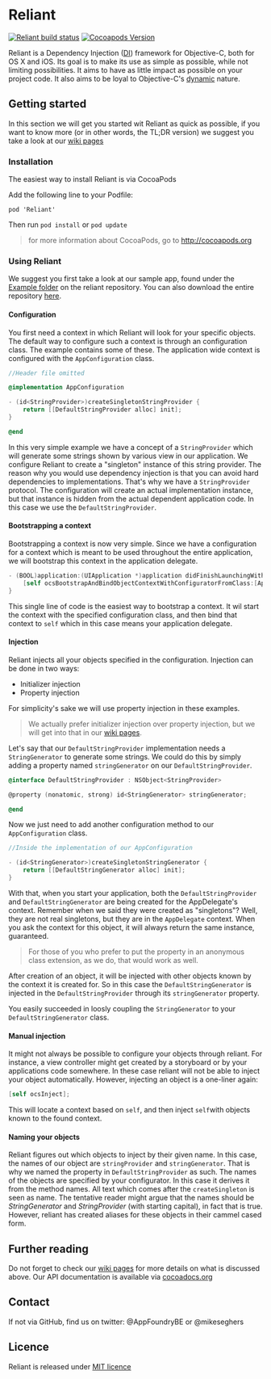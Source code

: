 Reliant
=======

[![Reliant build status](https://travis-ci.org/appfoundry/Reliant.svg?branch=master)](https://travis-ci.org/appfoundry/reliant)   [![Cocoapods Version](https://cocoapod-badges.herokuapp.com/v/Reliant/badge.png)](http://cocoadocs.org/docsets/Reliant/)

Reliant is a Dependency Injection ([DI](http://martinfowler.com/articles/injection.html "Martin Fowler never lies")) 
framework for Objective-C, both for OS X and iOS. Its goal is to make its use as simple
as possible, while not limiting possibilities. It aims to have as little impact as
possible on your project code. It also aims to be loyal to Objective-C's [dynamic](http://stackoverflow.com/questions/125367/dynamic-type-languages-versus-static-type-languages) 
nature.

Getting started
---------------

In this section we will get you started wit Reliant as quick as possible, if you want to know more 
(or in other words, the TL;DR version) we suggest you take a look at our [wiki pages](https://github.com/appfoundry/Reliant/wiki)

### Installation

The easiest way to install Reliant is via CocoaPods

Add the following line to your Podfile:

`pod 'Reliant'`

Then run `pod install` or `pod update`

> for more information about CocoaPods, go to http://cocoapods.org

### Using Reliant

We suggest you first take a look at our sample app, found under the [Example folder](https://github.com/appfoundry/Reliant/tree/master/Example) 
on the reliant repository. You can also download the entire repository [here](https://github.com/appfoundry/Reliant/archive/master.zip).
 
#### Configuration

You first need a context in which Reliant will look for your specific objects. The default way to configure such a 
context is through an configuration class. The example contains some of these. The application wide context is configured
with the `AppConfiguration` class.

```objective-c
//Header file omitted

@implementation AppConfiguration

- (id<StringProvider>)createSingletonStringProvider {
    return [[DefaultStringProvider alloc] init];
}

@end
```

In this very simple example we have a concept of a `StringProvider` which will generate some strings shown by various
view in our application. We configure Reliant to create a "singleton" instance of this string provider. The reason why
you would use dependency injection is that you can avoid hard dependencies to implementations. That's why we have
a `StringProvider` protocol. The configuration will create an actual implementation instance, but that instance is hidden 
from the actual dependent application code. In this case we use the `DefaultStringProvider`.

#### Bootstrapping a context

Bootstrapping a context is now very simple. Since we have a configuration for a context which is meant to be used 
throughout the entire application, we will bootstrap this context in the application delegate.

```objective-c
- (BOOL)application:(UIApplication *)application didFinishLaunchingWithOptions:(NSDictionary *)launchOptions {
    [self ocsBootstrapAndBindObjectContextWithConfiguratorFromClass:[AppConfiguration class]];
}
```

This single line of code is the easiest way to bootstrap a context. It wil start the context with the specified 
configuration class, and then bind that context to `self` which in this case means your application delegate.

#### Injection

Reliant injects all your objects specified in the configuration. Injection can be done in two ways:
- Initializer injection
- Property injection

For simplicity's sake we will use property injection in these examples.

> We actually prefer initializer injection over property injection, but we will get into that in our [wiki pages](https://github.com/appfoundry/Reliant/wiki).

Let's say that our `DefaultStringProvider` implementation needs a `StringGenerator` to generate some strings. 
We could do this by simply adding a property named `stringGenerator` on our `DefaultStringProvider`.
 
```objective-c
@interface DefaultStringProvider : NSObject<StringProvider>

@property (nonatomic, strong) id<StringGenerator> stringGenerator;

@end
```

Now we just need to add another configuration method to our `AppConfiguration` class.

```objective-c
//Inside the implementation of our AppConfiguration

- (id<StringGenerator>)createSingletonStringGenerator {
    return [[DefaultStringGenerator alloc] init];
}
```

With that, when you start your application, both the `DefaultStringProvider` and `DefaultStringGenerator` are being 
created for the AppDelegate's context. Remember when we said they were created as "singletons"? Well, they are not real 
singletons, but they are in the `AppDelegate` context. When you ask the context for this object, it will always return
the same instance, guaranteed.

> For those of you who prefer to put the property in an anonymous class extension, as we do, that would work as well.

After creation of an object, it will be injected with other objects known by the context it is created for. So in this 
case the `DefaultStringGenerator` is injected in the `DefaultStringProvider` through its `stringGenerator` property.
 
You easily succeeded in loosly coupling the `StringGenerator` to your `DefaultStringGenerator` class.

#### Manual injection

It might not always be possible to configure your objects through reliant. For instance, a view controller might get created
by a storyboard or by your applications code somewhere. In these case reliant will not be able to inject your object 
automatically. However, injecting an object is a one-liner again:

```objective-c
[self ocsInject];
```

This will locate a context based on `self`, and then inject `self`with objects known to the found context.

#### Naming your objects

Reliant figures out which objects to inject by their given name. In this case, the names of our object are `stringProvider`
and `stringGenerator`. That is why we named the property in `DefaultStringProvider` as such. The names of the objects are
specified by your configurator. In this case it derives it from the method names. All text which comes after the 
`createSingleton` is seen as name. The tentative reader might argue that the names should be *StringGenerator* and 
*StringProvider* (with starting capital), in fact that is true. However, reliant has created aliases for these objects
in their cammel cased form.

Further reading
---------------

Do not forget to check our [wiki pages](https://github.com/appfoundry/Reliant/wiki) for more details on what is discussed above.
Our API documentation is available via [cocoadocs.org](http://cocoadocs.org/docsets/Reliant)

Contact
-------
If not via GitHub, find us on twitter: @AppFoundryBE or @mikeseghers

Licence
-------

Reliant is released under [MIT licence](http://opensource.org/licenses/MIT)
